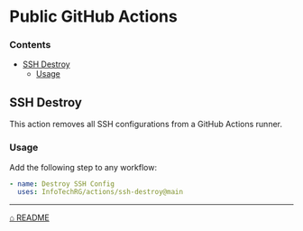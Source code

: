 # Public GitHub Actions

### Contents

- [SSH Destroy](#ssh-destroy)
  - [Usage](#usage)

## SSH Destroy

This action removes all SSH configurations from a GitHub Actions runner.

### Usage

Add the following step to any workflow:

```yaml
- name: Destroy SSH Config
  uses: InfoTechRG/actions/ssh-destroy@main
```

---

[⌂ README](../../README.md)
